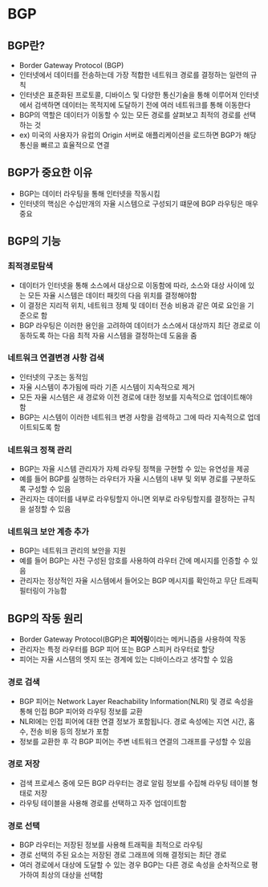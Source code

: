 # BGP
## BGP란?

- Border Gateway Protocol (BGP)
- 인터넷에서 데이터를 전송하는데 가장 적합한 네트워크 경로를 결정하는 일련의 규칙
- 인터넷은 표준화된 프로토콜, 디바이스 및 다양한 통신기술을 통해 이루어져 인터넷에서 검색하면 데이터는 목적지에 도달하기 전에 여러 네트워크를 통해 이동한다
- BGP의 역할은 데이터가 이동할 수 있는 모든 경로를 살펴보고 최적의 경로를 선택하는 것
- ex) 미국의 사용자가 유럽의 Origin 서버로 애플리케이션을 로드하면 BGP가 해당 통신을 빠르고 효율적으로 연결

## BGP가 중요한 이유

- BGP는 데이터 라우팅을 통해 인터넷을 작동시킴
- 인터넷의 핵심은 수십만개의 자율 시스템으로 구성되기 떄문에 BGP 라우팅은 매우 중요

## BGP의 기능

### 최적경로탐색

- 데이터가 인터넷을 통해 소스에서 대상으로 이동함에 따라, 소스와 대상 사이에 있는 모든 자율 시스템은 데이터 패킷의 다음 위치를 결정해야함
- 이 결정은 지리적 위치, 네트워크 정체 및 데이터 전송 비용과 같은 여로 요인을 기준으로 함
- BGP 라우팅은 이러한 용인을 고려하여 데이터가 소스에서 대상까지 최단 경로로 이동하도록 하는 다음 최적 자융 시스템을 결정하는데 도움을 줌

### 네트워크 연결변경 사항 검색

- 인터넷의 구조는 동적임
- 자율 시스템이 추가됨에 따라 기존 시스템이 지속적으로 제거
- 모든 자율 시스템은 새 경로와 이전 경로에 대한 정보를 지속적으로 업데이트해야 함
- BGP는 시스템이 이러한 네트워크 변경 사항을 검색하고 그에 따라 지속적으로 업데이트되도록 함

### 네트워크 정책 관리

- BGP는 자율 시스템 관리자가 자체 라우팅 정책을 구현할 수 있는 유연성을 제공
- 예를 들어 BGP를 실행하는 라우터가 자율 시스템의 내부 및 외부 경로를 구분하도록 구성할 수 있음
- 관리자는 데이터를 내부로 라우팅할지 아니면 외부로 라우팅할지를 결정하는 규칙을 설정할 수 있음

### 네트워크 보안 계층 추가

- BGP는 네트워크 관리의 보안을 지원
- 예를 들어 BGP는 사전 구성된 암호를 사용하여 라우터 간에 메시지를 인증할 수 있음
- 관리자는 정상적인 자율 시스템에서 들어오는 BGP 메시지를 확인하고 무단 트래픽 필터링이 가능함

## BGP의 작동 원리

- Border Gateway Protocol(BGP)은 **피어링**이라는 메커니즘을 사용하여 작동
- 관리자는 특정 라우터를 BGP 피어 또는 BGP 스피커 라우터로 할당
- 피어는 자율 시스템의 엣지 또는 경계에 있는 디바이스라고 생각할 수 있음

### 경로 검색

- BGP 피어는 Network Layer Reachability Information(NLRI) 및 경로 속성을 통해 인접 BGP 피어와 라우팅 정보를 교환
- NLRI에는 인접 피어에 대한 연결 정보가 포함됩니다. 경로 속성에는 지연 시간, 홉 수, 전송 비용 등의 정보가 포함
- 정보를 교환한 후 각 BGP 피어는 주변 네트워크 연결의 그래프를 구성할 수 있음

### 경로 저장

- 검색 프로세스 중에 모든 BGP 라우터는 경로 알림 정보를 수집해 라우팅 테이블 형태로 저장
- 라우팅 테이블을 사용해 경로를 선택하고 자주 업데이트함

### 경로 선택

- BGP 라우터는 저장된 정보를 사용해 트래픽을 최적으로 라우팅
- 경로 선택의 주된 요소는 저장된 경로 그래프에 의해 결정되는 최단 경로
- 여러 경로에서 대상에 도달할 수 있는 경우 BGP는 다른 경로 속성을 순차적으로 평가하여 최상의 대상을 선택함

